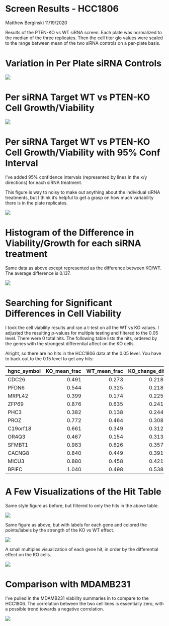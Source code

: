Screen Results - HCC1806
================
Matthew Berginski
11/19/2020

Results of the PTEN-KO vs WT siRNA screen. Each plate was normalized to
the median of the three replicates. Then the cell titer glo values were
scaled to the range between mean of the two siRNA controls on a
per-plate basis.

# Variation in Per Plate siRNA Controls

![](HCC1806_files/figure-gfm/unnamed-chunk-3-1.png)<!-- -->

# Per siRNA Target WT vs PTEN-KO Cell Growth/Viability

![](HCC1806_files/figure-gfm/unnamed-chunk-5-1.png)<!-- -->

# Per siRNA Target WT vs PTEN-KO Cell Growth/Viability with 95% Conf Interval

I’ve added 95% confidence intervals (represented by lines in the x/y
directions) for each siRNA treatment.

This figure is way to noisy to make out anything about the individual
siRNA treatments, but I think it’s helpful to get a grasp on how much
variability there is in the plate replicates.

![](HCC1806_files/figure-gfm/unnamed-chunk-7-1.png)<!-- -->

# Histogram of the Difference in Viability/Growth for each siRNA treatment

Same data as above except represented as the difference between KO/WT.
The average difference is 0.137.

![](HCC1806_files/figure-gfm/unnamed-chunk-8-1.png)<!-- -->

# Searching for Significant Differences in Cell Viability

I took the cell viability results and ran a t-test on all the WT vs KO
values. I adjusted the resulting p-values for multiple testing and
filtered to the 0.05 level. There were 0 total hits. The following table
lists the hits, ordered by the genes with the strongest differential
affect on the KO cells.

Alright, so there are no hits in the HCC1806 data at the 0.05 level. You
have to back out to the 0.15 level to get any hits:

| hgnc\_symbol | KO\_mean\_frac | WT\_mean\_frac | KO\_change\_diff | p.value\_adj |
| :----------- | -------------: | -------------: | ---------------: | -----------: |
| CDC26        |          0.491 |          0.273 |           0.2183 |       0.1193 |
| PFDN6        |          0.544 |          0.325 |           0.2189 |       0.1193 |
| MRPL42       |          0.399 |          0.174 |           0.2253 |       0.1193 |
| ZFP69        |          0.876 |          0.635 |           0.2410 |       0.1193 |
| PHC3         |          0.382 |          0.138 |           0.2441 |       0.1193 |
| PROZ         |          0.772 |          0.464 |           0.3082 |       0.1193 |
| C19orf18     |          0.661 |          0.349 |           0.3120 |       0.1193 |
| OR4Q3        |          0.467 |          0.154 |           0.3131 |       0.1193 |
| SFMBT1       |          0.983 |          0.626 |           0.3574 |       0.1193 |
| CACNG8       |          0.840 |          0.449 |           0.3913 |       0.1193 |
| MICU3        |          0.880 |          0.458 |           0.4213 |       0.1193 |
| BPIFC        |          1.040 |          0.498 |           0.5387 |       0.1193 |

# A Few Visualizations of the Hit Table

Same style figure as before, but filtered to only the hits in the above
table.

![](HCC1806_files/figure-gfm/unnamed-chunk-12-1.png)<!-- -->

Same figure as above, but with labels for each gene and colored the
points/labels by the strength of the KO vs WT effect.

![](HCC1806_files/figure-gfm/unnamed-chunk-13-1.png)<!-- -->

A small multiples visualization of each gene hit, in order by the
differential effect on the KO cells.

![](HCC1806_files/figure-gfm/unnamed-chunk-14-1.png)<!-- -->

# Comparison with MDAMB231

I’ve pulled in the MDAMB231 viability summaries in to compare to the
HCC1806. The correlation between the two cell lines is essentially zero,
with a possible trend towards a negative correlation.

![](HCC1806_files/figure-gfm/unnamed-chunk-15-1.png)<!-- -->
